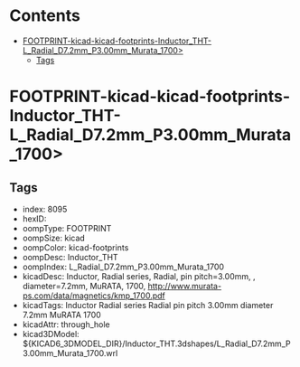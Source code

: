 



Contents
========

* [FOOTPRINT-kicad-kicad-footprints-Inductor_THT-L_Radial_D7.2mm_P3.00mm_Murata_1700>](#footprint-kicad-kicad-footprints-inductor_tht-l_radial_d72mm_p300mm_murata_1700)
	* [Tags](#tags)

# FOOTPRINT-kicad-kicad-footprints-Inductor_THT-L_Radial_D7.2mm_P3.00mm_Murata_1700>

## Tags

- index: 8095
- hexID: 
- oompType: FOOTPRINT
- oompSize: kicad
- oompColor: kicad-footprints
- oompDesc: Inductor_THT
- oompIndex: L_Radial_D7.2mm_P3.00mm_Murata_1700
- kicadDesc: Inductor, Radial series, Radial, pin pitch=3.00mm, , diameter=7.2mm, MuRATA, 1700, http://www.murata-ps.com/data/magnetics/kmp_1700.pdf
- kicadTags: Inductor Radial series Radial pin pitch 3.00mm  diameter 7.2mm MuRATA 1700
- kicadAttr: through_hole
- kicad3DModel: ${KICAD6_3DMODEL_DIR}/Inductor_THT.3dshapes/L_Radial_D7.2mm_P3.00mm_Murata_1700.wrl
